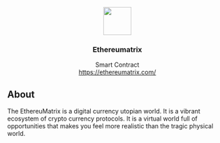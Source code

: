 <p align="center">
  <img src="https://ethereumatrix.com/assets/img/logo.gif" width="64" />
  <br/>
  <h3 align="center">Ethereumatrix</h3>
</p>
<p align="center">
  <span align="center">Smart Contract</span>
  <br/>
  <a href ="https://ethereumatrix.com/" target="_blank">https://ethereumatrix.com/</a>
</p>


## About

<p>The EthereuMatrix is a digital currency utopian world. It is a vibrant ecosystem of crypto currency protocols. It is a virtual world full of opportunities that makes you feel more realistic than the tragic physical world.</p>